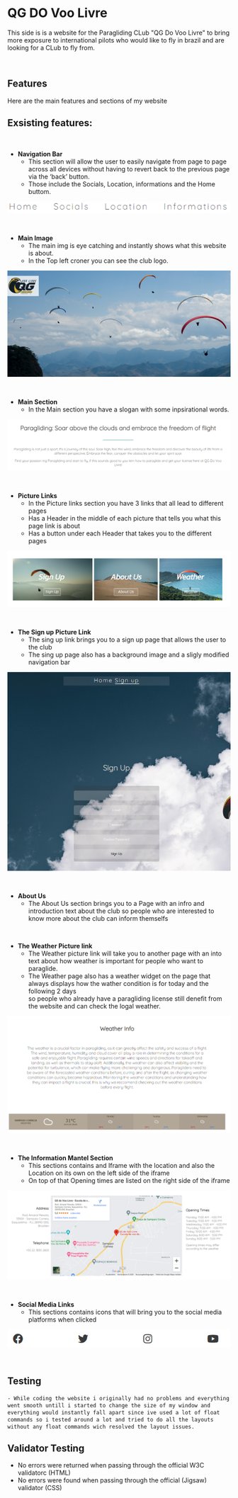 # QG DO Voo Livre

This side is is a website for the Paragliding CLub "QG Do Voo Livre" to bring more exposure  to international pilots who would like to fly in brazil
and are looking for a CLub to fly from.

<br>

## Features

Here are the main features and sections of my website 

## Exsisting features:

<br>



- __Navigation Bar__
    - This section will allow the user to easily navigate from page to page across all devices without having to revert back to the previous page via the ‘back’ button.
    - Those include the Socials, Location, informations and the Home buttom.

![Nav Bar](/css/images/navigation.png)

<br>

- __Main Image__
    - The main img is eye catching and instantly shows what this website is about.
    - In the Top left croner you can see the club logo.
    
![Main Image](/css/images/Main%20image.png)

<br>


- __Main Section__ 
    - In the Main section you have a slogan with some inpsirational words.

![Main Section](/css/images/slogan.png)

<br>

- __Picture Links__
    - In the Picture links section you have 3 links that all lead to different pages 
    - Has a Header in the middle of each picture that tells you what this page link is about
    - Has a button under each Header that takes you to the different pages

![Picture Links](/css/images/picture%20links.png)

<br>

- __The Sign up Picture Link__
    - The sing up link brings you to a sign up page that allows the user to the club 
    - The sing up page also has a background image and a sligly modified navigation bar

![Sign Up Link](/css/images/Sign%20up%20link.png)  

<br>


- __About Us__ 
    - The About Us section brings you to a Page with an infro and introduction text about the club so people who are interested to know more about the club can inform themselfs

<br>

- __The Weather Picture link__
    - The Weather picture link will take you to another page with an into text about how weather is important for people who want to paraglide.
    - The Weather page also has a weather widget on the page that always displays how the wather condition is for today and the following 2 days 
        <br>
        so people who already have a paragliding license still denefit from the website and can check the logal weather.

![Weather widget](/css/images/weather.png) 

<br>

- __The Information Mantel Section__
    - This sections contains and Iframe with the location and also the Location on its own on the left side of the iframe
    - On top of that Opening times are listed on the right side of the iframe 

![Information Mantel](/css/images/information%20mantel.png) 


<br>

- __Social Media Links__
    - This sections contains icons that will bring you to the social media platforms when clicked

![Social Media](/css/images/social%20media.png) 

<br>

## Testing 
    - While coding the website i originally had no problems and everything went smooth untill i started to change the size of my window and everything would instantly fall apart since ive used a lot of float commands so i tested around a lot and tried to do all the layouts without any float commands wich resolved the layout issues.


## Validator Testing

 - No errors were returned when passing through the official W3C validatorc (HTML)
 - No errors were found when passing through the official (Jigsaw) validator (CSS)
    
   